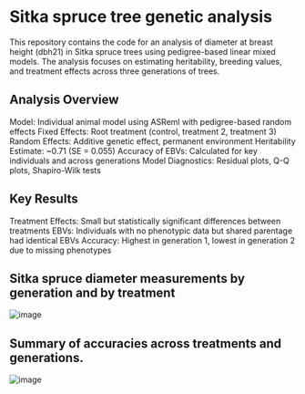 # Sitka spruce tree genetic analysis
This repository contains the code for an analysis of diameter at breast height (dbh21) in Sitka spruce trees using pedigree-based linear mixed models. The analysis focuses on estimating heritability, breeding values, and treatment effects across three generations of trees.

## Analysis Overview
Model: Individual animal model using ASReml with pedigree-based random effects
Fixed Effects: Root treatment (control, treatment 2, treatment 3)
Random Effects: Additive genetic effect, permanent environment
Heritability Estimate: ~0.71 (SE = 0.055)
Accuracy of EBVs: Calculated for key individuals and across generations
Model Diagnostics: Residual plots, Q-Q plots, Shapiro-Wilk tests

## Key Results
Treatment Effects: Small but statistically significant differences between treatments
EBVs: Individuals with no phenotypic data but shared parentage had identical EBVs
Accuracy: Highest in generation 1, lowest in generation 2 due to missing phenotypes

## Sitka spruce diameter measurements by generation and by treatment
![image](https://github.com/user-attachments/assets/8139885d-3890-4131-bc76-213b829327af)

## Summary of accuracies across treatments and generations. 
![image](https://github.com/user-attachments/assets/75d5302e-5502-4c0f-9838-8a25d7236308)
